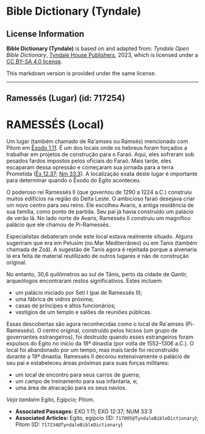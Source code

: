# Bible Dictionary (Tyndale)

## License Information

**Bible Dictionary (Tyndale)** is based on and adapted from: _Tyndale Open Bible Dictionary_, [Tyndale House Publishers](https://tyndaleopenresources.com/), 2023, which is licensed under a [CC BY-SA 4.0 license](https://creativecommons.org/licenses/by-sa/4.0/legalcode.en).

This markdown version is provided under the same license.



--------------------------------

## Ramessés (Lugar) (id: 717254)

RAMESSÉS (Local)
================

Um lugar (também chamado de Ra'amses ou Ramsés) mencionado com Pitom em [Êxodo 1\.11](https://ref.ly/Exod1:11). É um dos locais onde os hebreus foram forçados a trabalhar em projetos de construção para o Faraó. Aqui, eles sofreram sob pesados fardos impostos pelos oficiais do Faraó. Mais tarde, eles escaparam dessa opressão e começaram sua jornada para a terra Prometida ([Êx 12\.37](https://ref.ly/Exod12:37); [Nm 33\.3](https://ref.ly/Num33:3)). A localização exata deste lugar é importante para determinar quando o Êxodo do Egito aconteceu.

O poderoso rei Ramessés II (que governou de 1290 a 1224 a.C.) construiu muitos edifícios na região do Delta Leste. O ambicioso faraó desejava criar um novo centro para seu reino. Ele escolheu Avaris, a antiga residência de sua família, como ponto de partida. Seu pai já havia construído um palácio de verão lá. No lado norte de Avaris, Ramessés II construiu um magnífico palácio que ele chamou de Pi\-Ramessés.

Especialistas debateram onde este local estava realmente situado. Alguns sugeriram que era em Pelusim (no Mar Mediterrâneo) ou em Tanis (também chamada de Zoã). A sugestão de Tanis agora é rejeitada porque a alvenaria lá era feita de material reutilizado de outros lugares e não de construção original.

No entanto, 30,6 quilômetros ao sul de Tânis, perto da cidade de Qantir, arqueólogos encontraram restos significativos. Estes incluem:

* um palácio iniciado por Seti I (pai de Ramessés II);
* uma fábrica de vidros próxima;
* casas de príncipes e altos funcionários;
* vestígios de um templo e salões de reuniões públicas.

Essas descobertas são agora reconhecidas como o local de Ra'amses (Pi\-Ramessés). O centro original, construído pelos hicsos (um grupo de governantes estrangeiros), foi destruído quando esses estrangeiros foram expulsos do Egito no início da 18ª dinastia (por volta de 1552–1306 a.C.). O local foi abandonado por um tempo, mas mais tarde foi reconstruído durante a 19ª dinastia. Ramessés II decorou extensivamente o palácio de seu pai e estabeleceu áreas próximas para suas forças militares:

* um local de encontro para seus carros de guerra;
* um campo de treinamento para sua infantaria, e;
* uma área de atracação para os seus navios.

*Veja também* Egito, Egípcio; Pitom.

* **Associated Passages:** EXO 1:11; EXO 12:37; NUM 33:3
* **Associated Articles:** Egito, egípcio (ID: `717005@TyndaleBibleDictionary`); Pitom (ID: `717234@TyndaleBibleDictionary`)

